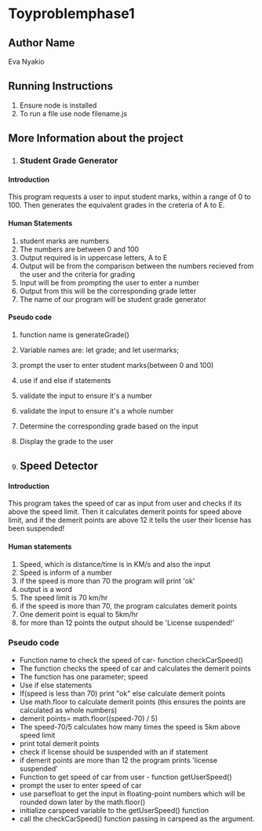 # Toyproblemphase1
## Author Name
Eva Nyakio

## Running Instructions
1. Ensure node is installed
2. To run a file use node filename.js

## More Information about the project
1. ### Student Grade Generator 
#### Introduction
This program requests a user to input student marks, within a range of 0 to 100. Then generates the equivalent grades in the creteria of A to E.

#### Human Statements
1. student marks are numbers
2. The numbers are between 0 and 100
3. Output required is in uppercase letters, A to E
4. Output will be from the comparison between the numbers recieved from the  user and  the criteria for grading
5. Input will be from prompting the user to enter a number
6. Output from this will be the corresponding grade letter
7. The name of our program will be student grade generator

#### Pseudo code
1. function name is generateGrade()
2. Variable names are: let grade; and let usermarks;
3. prompt the user to enter student marks(between 0 and 100)
4. use if and else if statements
5. validate the input to ensure it's a number
6. validate the input to ensure it's a whole number
7. Determine the corresponding grade based on the input
8. Display the grade to the user

2. ## Speed Detector 
#### Introduction
This program takes the speed of car as input from user and checks if its above the speed limit. Then it calculates demerit points for speed above limit, and if the demerit points are above 12 it tells the user their license has been suspended!
#### Human statements
1. Speed, which is distance/time is in KM/s and also the input
2. Speed is inform of a number
3. if the speed is more than 70 the program will print 'ok'
4. output is a word
5. The speed limit is 70 km/hr
6. if the speed is more than 70, the program calculates demerit points
7. One demerit point is equal to 5km/hr
8. for more than 12 points the output should be 'License suspended!'

### Pseudo code
- Function name to check the speed of car- function checkCarSpeed()
- The function checks the speed of car and calculates the demerit points
- The function has one parameter; speed
- Use if else statements
- If(speed is less than 70) print "ok"  else calculate demerit points
- Use math.floor to calculate demerit points (this ensures the points are calculated as whole numbers)
- demerit points= math.floor((speed-70) / 5) 
- The speed-70/5 calculates how many times the speed is 5km above speed limit
- print total demerit points
- check if license should be suspended with an if statement 
- if demerit points are more than 12 the program prints 'license suspended'
- Function to get speed of car from user - function getUserSpeed()
- prompt the user to enter speed of car
- use parsefloat to get the input in floating-point numbers which will be rounded down later by the math.floor()
- initialize carspeed variable to the getUserSpeed() function 
- call the checkCarSpeed() function passing in carspeed as the argument.


